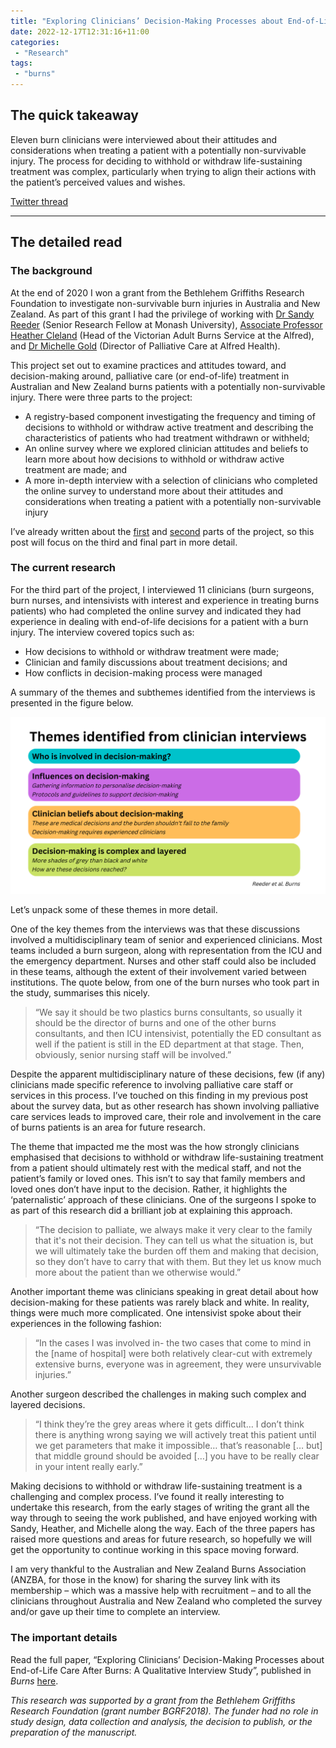 ```yaml
---
title: "Exploring Clinicians’ Decision-Making Processes about End-of-Life Care After Burns"
date: 2022-12-17T12:31:16+11:00
categories:
 - "Research"
tags:
 - "burns" 
---
```


<!--more-->

## The quick takeaway

Eleven burn clinicians were interviewed about their attitudes and considerations when treating a patient with a potentially non-survivable injury. The process for deciding to withhold or withdraw life-sustaining treatment was complex, particularly when trying to align their actions with the patient’s perceived values and wishes. 

[Twitter thread](https://twitter.com/lincolntracy/status/1603928802480259072)

--- 

## The detailed read

### The background

At the end of 2020 I won a grant from the Bethlehem Griffiths Research Foundation to investigate non-survivable burn injuries in Australia and New Zealand. As part of this grant I had the privilege of working with [Dr Sandy Reeder](https://research.monash.edu/en/persons/sandy-reeder) (Senior Research Fellow at Monash University), [Associate Professor Heather Cleland](https://www.alfredhealth.org.au/find-a-doctor/bio/miss-heather-cleland) (Head of the Victorian Adult Burns Service at the Alfred), and [Dr Michelle Gold](https://www.alfredhealth.org.au/find-a-doctor/bio/dr-michelle-gold) (Director of Palliative Care at Alfred Health). 

This project set out to examine practices and attitudes toward, and decision-making around, palliative care (or end-of-life) treatment in Australian and New Zealand burns patients with a potentially non-survivable injury. There were three parts to the project: 
- A registry-based component investigating the frequency and timing of decisions to withhold or withdraw active treatment and describing the characteristics of patients who had treatment withdrawn or withheld;
- An online survey where we explored clinician attitudes and beliefs to learn more about how decisions to withhold or withdraw active treatment are made; and
- A more in-depth interview with a selection of clinicians who completed the online survey to understand more about their attitudes and considerations when treating a patient with a potentially non-survivable injury

I’ve already written about the [first](https://www.lincolntracy.com/posts/how-many-patients-suffer-nonsurvivable-burns/) and [second](https://www.lincolntracy.com/posts/burn-clinicians-differing-views-eol-care/) parts of the project, so this post will focus on the third and final part in more detail. 

### The current research

For the third part of the project, I interviewed 11 clinicians (burn surgeons, burn nurses, and intensivists with interest and experience in treating burns patients) who had completed the online survey and indicated they had experience in dealing with end-of-life decisions for a patient with a burn injury. The interview covered topics such as:
- How decisions to withhold or withdraw treatment were made;
- Clinician and family discussions about treatment decisions; and
- How conflicts in decision-making process were managed

A summary of the themes and subthemes identified from the interviews is presented in the figure below.

![Blog figure](../../static/img/content/posts/exploring-clinician-decision-making-process-about-end-of-life-care-burns/PallCareQualBlog.png)

Let’s unpack some of these themes in more detail.

One of the key themes from the interviews was that these discussions involved a multidisciplinary team of senior and experienced clinicians. Most teams included a burn surgeon, along with representation from the ICU and the emergency department. Nurses and other staff could also be included in these teams, although the extent of their involvement varied between institutions. The quote below, from one of the burn nurses who took part in the study, summarises this nicely. 

> “We say it should be two plastics burns consultants, so usually it should be the director of burns and one of the other burns consultants, and then ICU intensivist, potentially the ED consultant as well if the patient is still in the ED department at that stage. Then, obviously, senior nursing staff will be involved.”

Despite the apparent multidisciplinary nature of these decisions, few (if any) clinicians made specific reference to involving palliative care staff or services in this process. I’ve touched on this finding in my previous post about the survey data, but as other research has shown involving palliative care services leads to improved care, their role and involvement in the care of burns patients is an area for future research.

The theme that impacted me the most was the how strongly clinicians emphasised that decisions to withhold or withdraw life-sustaining treatment from a patient should ultimately rest with the medical staff, and not the patient’s family or loved ones. This isn’t to say that family members and loved ones don’t have input to the decision. Rather, it highlights the ‘paternalistic’ approach of these clinicians. One of the surgeons I spoke to as part of this research did a brilliant job at explaining this approach. 

> “The decision to palliate, we always make it very clear to the family that it's not their decision. They can tell us what the situation is, but we will ultimately take the burden off them and making that decision, so they don’t have to carry that with them. But they let us know much more about the patient than we otherwise would.”

Another important theme was clinicians speaking in great detail about how decision-making for these patients was rarely black and white. In reality, things were much more complicated. One intensivist spoke about their experiences in the following fashion:

> “In the cases I was involved in- the two cases that come to mind in the [name of hospital] were both relatively clear-cut with extremely extensive burns, everyone was in agreement, they were unsurvivable injuries.”

Another surgeon described the challenges in making such complex and layered decisions.

> “I think they’re the grey areas where it gets difficult… I don’t think there is anything wrong saying we will actively treat this patient until we get parameters that make it impossible… that’s reasonable [… but] that middle ground should be avoided […]  you have to be really clear in your intent really early.”

Making decisions to withhold or withdraw life-sustaining treatment is a challenging and complex process. I’ve found it really interesting to undertake this research, from the early stages of writing the grant all the way through to seeing the work published, and have enjoyed working with Sandy, Heather, and Michelle along the way. Each of the three papers has raised more questions and areas for future research, so hopefully we will get the opportunity to continue working in this space moving forward.

I am very thankful to the Australian and New Zealand Burns Association (ANZBA, for those in the know) for sharing the survey link with its membership – which was a massive help with recruitment – and to all the clinicians throughout Australia and New Zealand who completed the survey and/or gave up their time to complete an interview.

### The important details

Read the full paper, “Exploring Clinicians’ Decision-Making Processes about End-of-Life Care After Burns: A Qualitative Interview Study”, published in *Burns* [here](https://www.sciencedirect.com/science/article/abs/pii/S0305417922003060).

*This research was supported by a grant from the Bethlehem Griffiths Research Foundation (grant number BGRF2018). The funder had no role in study design, data collection and analysis, the decision to publish, or the preparation of the manuscript.*
